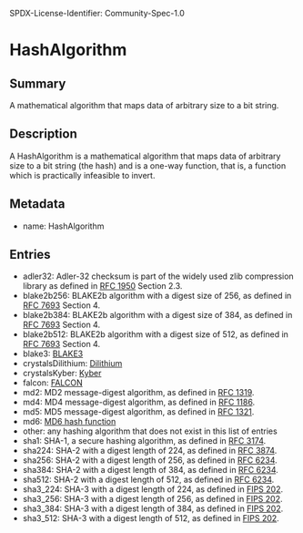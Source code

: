 SPDX-License-Identifier: Community-Spec-1.0

# HashAlgorithm

## Summary

A mathematical algorithm that maps data of arbitrary size to a bit string.

## Description

A HashAlgorithm is a mathematical algorithm that maps data of arbitrary size to
a bit string (the hash) and is a one-way function, that is, a function which is
practically infeasible to invert.

## Metadata

- name: HashAlgorithm

## Entries

- adler32: Adler-32 checksum is part of the widely used zlib compression library as defined in [RFC 1950](https://datatracker.ietf.org/doc/rfc1950) Section 2.3.
- blake2b256: BLAKE2b algorithm with a digest size of 256, as defined in [RFC 7693](https://datatracker.ietf.org/doc/rfc7693) Section 4.
- blake2b384: BLAKE2b algorithm with a digest size of 384, as defined in [RFC 7693](https://datatracker.ietf.org/doc/rfc7693) Section 4.
- blake2b512: BLAKE2b algorithm with a digest size of 512, as defined in [RFC 7693](https://datatracker.ietf.org/doc/rfc7693) Section 4.
- blake3: [BLAKE3](https://github.com/BLAKE3-team/BLAKE3-specs/blob/master/blake3.pdf)
- crystalsDilithium: [Dilithium](https://pq-crystals.org/dilithium/)
- crystalsKyber: [Kyber](https://pq-crystals.org/kyber/)
- falcon: [FALCON](https://falcon-sign.info/falcon.pdf)
- md2: MD2 message-digest algorithm, as defined in [RFC 1319](https://datatracker.ietf.org/doc/rfc1319).
- md4: MD4 message-digest algorithm, as defined in [RFC 1186](https://datatracker.ietf.org/doc/rfc1186).
- md5: MD5 message-digest algorithm, as defined in [RFC 1321](https://datatracker.ietf.org/doc/rfc1321).
- md6: [MD6 hash function](https://people.csail.mit.edu/rivest/pubs/RABCx08.pdf)
- other: any hashing algorithm that does not exist in this list of entries
- sha1: SHA-1, a secure hashing algorithm, as defined in [RFC 3174](https://datatracker.ietf.org/doc/rfc3174).
- sha224: SHA-2 with a digest length of 224, as defined in [RFC 3874](https://datatracker.ietf.org/doc/rfc3874).
- sha256: SHA-2 with a digest length of 256, as defined in [RFC 6234](https://datatracker.ietf.org/doc/rfc6234).
- sha384: SHA-2 with a digest length of 384, as defined in [RFC 6234](https://datatracker.ietf.org/doc/rfc6234).
- sha512: SHA-2 with a digest length of 512, as defined in [RFC 6234](https://datatracker.ietf.org/doc/rfc6234).
- sha3_224: SHA-3 with a digest length of 224, as defined in [FIPS 202](https://csrc.nist.gov/pubs/fips/202/final).
- sha3_256: SHA-3 with a digest length of 256, as defined in [FIPS 202](https://csrc.nist.gov/pubs/fips/202/final).
- sha3_384: SHA-3 with a digest length of 384, as defined in [FIPS 202](https://csrc.nist.gov/pubs/fips/202/final).
- sha3_512: SHA-3 with a digest length of 512, as defined in [FIPS 202](https://csrc.nist.gov/pubs/fips/202/final).
